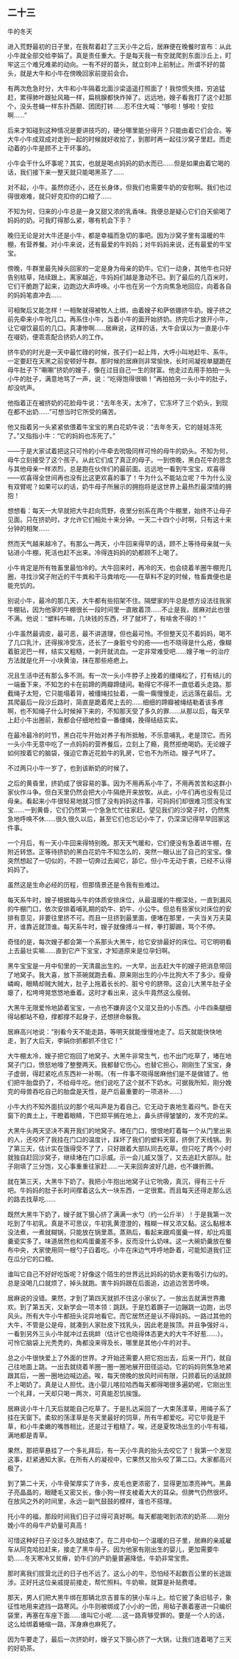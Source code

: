    

## 二十三  
牛的冬天

进入荒野最初的日子里，在我帮着赶了三天小牛之后，居麻便在晚餐时宣布：从此小牛就全部交给李娟了。真是责任重大。于是每天我一有空就爬到东面沙丘上，盯牢这三个难兄难弟的动向。一有不好的苗头，就立刻冲上前制止。所谓不好的苗头，就是大牛和小牛在傍晚回家前提前会合。

有两次危急时分，大牛和小牛隔着北面沙梁遥遥打照面了！我惊慌失措，穷追猛赶，累得肺叶跟扯风箱一样，扁桃腺都快炸掉了。远远地，嫂子看我打了这个赶那个，没头苍蝇一样东扑西颠、团团打转……忍不住大喊：“够啦！够啦！安拉啊……”

后来才知碰到这种情况是要讲技巧的，硬分哪里能分得开？只能由着它们会合。等大牛小牛成双成对走到一起的时候就好收拾了，到那时再一起往沙窝子里赶。而走动着的小牛是顾不上干坏事的。

小牛会干什么坏事呢？其实，也就是喝点妈妈的奶水而已……但是如果由着它喝的话，我们接下来一整天就只能喝黑茶了……

对不起，小牛。虽然你还小，还在长身体，但我们也需要牛奶的安慰啊。我们也过得很艰难，就只好克扣你的口粮了……

不知为何，归来的小牛总是一身又甜又浓的乳香味。我便总是疑心它们白天偷喝了妈妈的奶。可我盯得那么紧，哪有机会下手？

晚归无论是对大牛还是小牛，都是幸福而急切的事吧。因为沙窝子里有温暖的牛棚，有营养餐。对小牛来说，还有最爱的牛妈妈；对牛妈妈来说，还有最爱的牛宝宝。

傍晚，牛群里最先掉头回家的一定是身为母亲的奶牛。它们一动身，其他牛也只好告别枯草，陆续跟上。离家越近，牛妈妈们越是激动不已。到了最后的几百米时，它们干脆跑了起来，边跑边大声呼唤。小牛也在另一个方向焦急地回应，向着各自的妈妈笔直冲去……

可相聚后又能怎样！一相聚就得被牧人上绑，由着嫂子和萨依娜挤牛奶。嫂子挤之前先牵来小牛吮几口。再系住小牛，当着小牛的面开始挤奶。挤完后才放开小牛，让它啜饮最后的几口。真凄惨啊……居麻说，这样的话，大牛会误以为一直是小牛在啜奶，便乖乖配合挤奶人的工作。

挤牛奶的时光是一天中最忙碌的时候，孩子们一起上阵，大呼小叫地赶牛、系牛。一定要赶在天黑之前安顿好牛群。那时候的居麻则非常愉快，长时间凝视单腿跪在母牛肚子下“唰唰”挤奶的嫂子，像在过目自己一生的财富。他走过去用手拍拍一头小牛的肚子，满意地骂了一声，说：“吃得饱得很嘛！”再拍拍另一头小牛的肚子，却没吭声。

他指着正在被挤奶的花脸母牛说：“去年冬天，太冷了，它冻坏了三个奶头，到现在都不出奶……”可想当时它所受的痛苦。

他又指着另一头紧紧依偎着牛宝宝的黑白花奶牛说：“去年冬天，它的娃娃冻死了。”又指指小牛：“它的妈妈也冻死了。”

——于是大家试着把这只可怜的小牛牵去吮吸同样可怜的母牛的奶头。不知为何，母牛立刻接受了这个孩子。从此它们成了真正的母子。一到傍晚，黑白花牛的思念与其他母亲一样浓烈，总是跑在伙伴们的最前面。远远地一看到牛宝宝，欢喜得——欢喜得全世间再也没有比这更欢喜的事了！牛为什么不能站立呢？牛为什么没有双臂呢？如果可以的话，奶牛母子所展示的拥抱将是这世界上最热烈最深情的拥抱！

想想看：每天一大早就把大牛赶向荒野，夜里分别系在两个牛棚里，始终不让母子见面。只在挤奶时，才允许它们相处十来分钟。一天二十四个小时啊，只有这十来分钟的相聚……

然而天气越来越冷了。有那么一两天，小牛回来得早的话，顾不上等待母亲就一头钻进小牛棚，死活也赶不出来。冷得连妈妈的奶都顾不上喝了。

小牛肯定是所有牲畜里最怕冷的。大牛回来时，再冷的天，也会绕着羊圈牛棚兜几圈，寻找沙窝子附近的干牛粪和干马粪啃吃——在草料不足的时候，牲畜粪便也是能充饥的。

别说小牛，最冷的那几天，大牛都有些招架不住。隔壁家的牛总是想方设法往我家牛棚钻，因为他家的牛棚很长一段时间里一直敞着顶……不止是我，居麻对此也很不满。他说：“塑料布嘛，几块钱的东西，坏了就坏了，有啥舍不得的！”

小牛虽然最调皮，最可恶，最不讲道理，但也最可怜。不但整天见不着妈妈，喝不了几口乳汁，还得挨冷受冻，还长了一身脏兮兮的疮——也不晓得是什么疮，像糊着脏泥巴一样，结实又粗糙，一剥开就流血。一定非常难受吧……嫂子唯一的治疗方法就是化开一小块黄油，抹在那些疮疤上。

况且生活中还有那么多不测。有一次一头小牛脖子上挽着的缰绳松了，打有结儿的一端垂下来，不知怎的卡在前蹄的两瓣蹄缝间。勒得它不得不一直低着头走路。那截绳子太短，它只能塌着背，被缰绳拉扯着，一瘸一瘸慢慢走，远远落在最后。尤其爬最后一段沙丘路时，简直是跪着爬上去的……细细的蹄瓣被绳结勒着该多疼啊，也不知绳子什么时候掉下来的，不知那天受了多久的罪……从那以后，每天早上赶小牛出圈前，我都会仔细地检查一番缰绳，挽得结结实实。

在最冷最冷的时节，黑白花牛开始对养子有所抵触，不乐意哺乳，老是顶它。而另一头小牛无意中吃了一点妈妈的营养餐后，立刻上了瘾，竟然拒绝喝奶。无论嫂子如何按着它的脑袋，强迫它靠近花脸牛的乳房，它也不为所动。嫂子气坏了。

不过两只小牛一岁了，也到该断奶的时候了。

之后的黄昏里，挤奶成了很容易的事。因为不用再系小牛了，不用再苦苦和这群小家伙作斗争。但白天里仍然会把大小牛隔绝开来放牧。从此，小牛们再也没有见过母亲。看起来小牛很轻易地就习惯了没有妈妈这件事，可妈妈们却很难习惯没有宝宝……一到黄昏，它们仍然第一个急急忙忙往家赶。望见我们的沙窝子时，仍然焦急地呼唤不休……很久很久以后，甚至它们也忘记小牛了，仍深深记得早早回家这件事。

一个月后，有一天小牛回来得特别晚。那天天气暖和，它们便没有急着进牛棚，在附近转悠。正等待挤奶的黑白花奶牛不知怎么的，突然一眼认出了自己的宝宝。像突然想起了一切似的，不顾一切奔过去闻它，舔它。但小牛无动于衷，已经不认得妈妈了。

虽然这是生命必经的历程，但那情景还是令我有些难过。

每天系牛时，嫂子根据每头牛的体质安排床位，从最温暖的牛棚深处，一直到漏风的牛棚门口，依次安排着哺乳期的奶牛、奶牛、小公牛。但总有些家伙对床位的安排有意见，非要往里挤不可。而且一旦挤到最里面，便堵在那里，一夫当关万夫莫开，谁靠近就顶谁。每天系牛时，嫂子就像搏斗一样，拳打脚踢，骂个不停。

奇怪的是，每次嫂子都会第一个系那头大黑牛，给它安排最好的床位。可它明明看上去最壮实嘛……直到它产下宝宝，才知道原来是位孕妇啊。

黑牛宝宝是一月中旬里的一天清晨出生的。一大早，出去赶大牛的嫂子把消息带回了地窝子。我大喜，放下茶碗就跑去看。原来刚出生的小牛比狗大不了多少。瘦骨嶙峋，眼睛却贼大贼大，肚子上拖着长长的、脏兮兮的脐带。这会儿大黑牛肚子全瘪了，松垮垮晃悠悠地垂着。这时才看出来，这头牛竟然这么瘦弱。

大黑牛无限爱怜地舔着宝宝，一点也不嫌弃这个又湿又丑的小东西。小牛四条腿细得站都站不稳，撑都撑不起身子，还想拼命躲我。

居麻高兴地说：“别看今天不能走路，等明天就能慢慢地走了。后天就能快快地走，到了大后天，李娟你抓都抓不住它！”

大牛棚太冷，嫂子把它抱回了地窝子。大黑牛非常生气，也不出门吃草了，堵在地窝子门口，愤怒地嚎了整整两天。我都替它伤心。也替它担心，刚刚生了宝宝，身子虚弱，得赶紧吃点东西补一补啊。（有一件事不晓得居麻他们是不是做错了。他们把牛胎盘扔了，不给母牛吃。他们说吃了这个就不下奶水。可据我所知，刚分娩完的母兽吞吃自己的胎盘是天性，是产后最重要的一项进补……）

小牛大约不知外面抗议的那个吼叫声是为着自己。它无动于衷地生着闷气。卧在天窗下的粪土上，干瞪着眼睛，下巴颏平搁在地上，鼻头挤得皱皱的，发不完的呆。

大黑牛头两天坚决不离开我们的地窝子。堵在门口，恨恨地盯着每一个从门里出来的人，还咬坏了我挂在门口的温度计，踩坏了我们的塑料天窗，挤倒了天线锅。到了第三天，估计实在饿得受不了了，只好跟着大部队同去吃草。但只吃了两个小时就独自赶回沙窝子，继续堵在门口示威。示一会儿威又饿了，又去追赶大部队。肚子刚填了三分饱，又心事重重往家赶……一天来回奔波好几趟，也不嫌折腾。

就在第三天，大黑牛下奶了。我把小牛抱出地窝子让它吮吸，真沉，得有三十斤吧。牛妈妈的肚子长时间撑着这么大一块东西，一定很累。而且每天还得走那么远的路去找草吃……

既然大黑牛下奶了，嫂子就下狠心挤了满满一水勺（约一公斤半）！于是我第一次吃到了牛初乳。真是不可思议，牛初乳黄澄澄的，糨糊一样又浓又黏。这么黏根本没法煮，一煮就糊锅，只能放在锅里蒸。蒸熟后，看起来跟鸡蛋羹一样，却比鸡蛋羹瓷实多了。味道居然也和鸡蛋羹差不多，反而没什么奶味。这一大碗奶羹放在餐布中央，大家使用同一根勺子舀着吃。小牛在床边气呼呼地卧着，可能知道我们正在瓜分它的口粮。

谁叫它自己不好好吃饭呢？好像这个陌生的世界远比妈妈的奶水更有吸引力似的。总是没喝几口就烦了，掉头就跑。害牛妈妈跟在后面追，边追边苦苦呼唤。

居麻说的没错。果然，才到了第四天就抓不住这小家伙了。一放出去就满世界撒欢。到了第五天，又新学会一项本领：跳跃。于是尥着蹶子一边蹦跳一边跑，出尽风头。所有大牛小牛都扭头诧异地看它。而它居然还是认不得妈妈。一路过其他的大牛，不管是公是母，就凑到人家肚皮下找乳头，因此老是挨顶。并且争强好斗，一看到另外三头小牛就冲过去挑衅（估计它也晓得体态更大的大牛不好惹……）。可怜它脑袋上光秃秃的，角都没来得及长，哪里是其他小牛的对手。

总之小牛很快爱上了外面的世界。才开始还需要人把它抱出去，后来一开门，就自己往地面上跳。一出去就绕着羊圈一圈一圈地展开田径运动。它的妈妈则焦急地紧跟其后，一圈一圈地边喊边追。唉，每天傍晚的放风时间有限，只顾着玩的话就顾不上喝奶了。真是让人担忧。连小婴儿喀拉哈西每天都得喝很多遍奶呢，它刚出生一个礼拜，一天却只喝一两次，可真能忍饥挨饿。

居麻说小牛十几天后就能自己吃草了。于是扎达采回了一大束荡漾草，用绳子系了挂在天窗下。柔软的荡漾草是冬天里最好的饲草，所有牛都爱吃。可它毕竟是干草，和小牛柔嫩的嘴唇相比，还是过于粗糙了。唉，还是夏牧场出生的小牛有福，满地都是青草。

果然，那把草悬挂了一个多礼拜后，有一天小牛真的抬头去咬它了！我第一个发现这事，赶紧通知大家。在所有人的凝视中，它果然又抬头咬了第二口。大家都高兴极了。

到了第二十天，小牛骨架厚实了许多，皮毛也更浓密了，显得更加漂亮神气。黑鼻子亮晶晶的，眼睫毛又密又长，像小狗一样支棱着大大的耳朵。但脾气仍然很坏。在放风之外的时间里，永远一副气鼓鼓的模样，谁也不搭理。

托小牛的福，那段时间我们日子过得可真好啊。每天都能喝到浓浓的奶茶……刚分娩小牛的母牛产奶量可真高！

可惜这种好日子没过多久就结束了。在二月中旬一个温暖的日子里，居麻的亲戚雇车从阿克哈拉赶来，接走了黑牛母子。因为他家有刚出生的婴儿，更加需要牛奶……冬天寒冷又贫瘠，奶牛们的产奶量普遍降低，牛奶非常宝贵。

那时离我们拔营北迁的日子也不远了。这么小的牛，恐怕经不起数百公里的长途跋涉。正好托这位亲戚提前接走，帮忙照料。牛奶嘛，就算是补贴费喽。

那天，男人们把大黑牛绑在那辆北京吉普车的狭小车斗上。给它披了条旧毯子，象征性地用来遮挡一路寒风。小牛则被绑成了小小的一团，用毡子裹着塞进一只编织袋里，再塞在车座下面……谁叫它小呢……这一路真够受罪的。要是一个人的话，这么给绑着蜷缩一路，浑身麻也麻死了。

因为牛要走了，最后一次挤奶时，嫂子又下狠心挤了一大锅，让我们连着喝了三天的好奶茶。